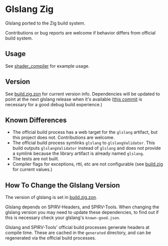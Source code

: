 # Glslang Zig

Glslang ported to the Zig build system.

Contributions or bug reports are welcome if behavior differs from official build system.

## Usage

See [shader_compiler](https://github.com/Games-by-Mason/shader_compiler) for example usage.

## Version

See [build.zig.zon](build.zig.zon) for current version info. Dependencies will be updated to point at the next glslang release when it's available ([this commit](https://github.com/KhronosGroup/glslang/commit/5939e32b87487fa9c72ab336ebfcc5ae26d9ab6d) is necessary for a good debug build experience.)

## Known Differences

* The official build process has a web target for the `glslang` artifact, but this project does not. Contributions are welcome.
* The official build process symlinks `glslang` to `glslangValidator`. This build outputs `glslangValidator` instead of `glslang` and does not provide a symlink because the library artifact is already named `glslang`.
* The tests are not built.
* Compiler flags for exceptions, rtti, etc are not configurable (see [build.zig](build.zig) for current values.)

## How To Change the Glslang Version

The version of glslang is set in [build.zig.zon](build.zig.zon).

Glslang depends on SPIRV-Headers, and SPIRV-Tools. When changing the glslang version you may need to update these dependencies, to find out if this is necessary check your glslang's `known-good.json`.

Glslang and SPIRV-Tools' official build processes generate headers at compile time. These are cached in the `generated` directory, and can be regenerated via the official build processes.
